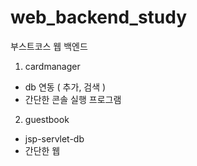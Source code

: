 # web_backend_study

부스트코스 웹 백엔드

1. cardmanager
  * db 연동 ( 추가, 검색 )
  * 간단한 콘솔 실행 프로그램
2. guestbook
  * jsp-servlet-db
  * 간단한 웹
